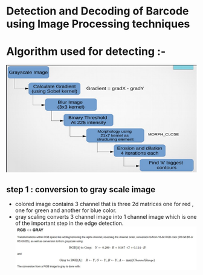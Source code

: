 # Detection and Decoding of Barcode using Image Processing techniques

# Algorithm used for detecting :-
 ![App Screenshot](https://github.com/bhim4078652/Detection-and-Decoding-of-Barcode-using-Image-Processing-techniques/blob/main/pr1.jpg)
 
## step 1 : conversion to gray scale image
- colored image contains 3 channel that is three 2d matrices one for red , one for green and another for blue color.
- gray scaling converts 3 channel image into 1 channel image which is one of the important step in the edge detection.
 ![App Screenshot](https://github.com/bhim4078652/Detection-and-Decoding-of-Barcode-using-Image-Processing-techniques/blob/main/pr2.jpg)

